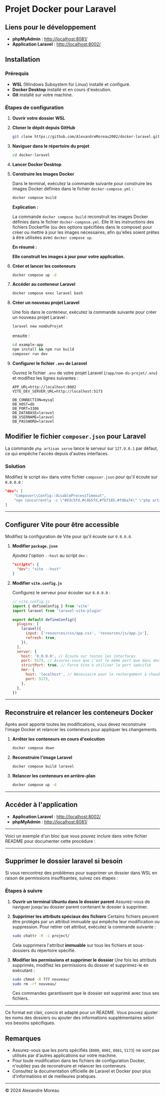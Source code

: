 # Projet Docker pour Laravel

## Liens pour le développement

- **phpMyAdmin** : [http://localhost:8081/](http://localhost:8081/)
- **Application Laravel** : [http://localhost:8002/](http://localhost:8002/)

## Installation

### Prérequis

- **WSL** (Windows Subsystem for Linux) installé et configuré.
- **Docker Desktop** installé et en cours d'exécution.
- **Git** installé sur votre machine.

### Étapes de configuration

1. **Ouvrir votre dossier WSL**

2. **Cloner le dépôt depuis GitHub**

   ```bash
   git clone https://github.com/AlexandreMoreau2002/docker-laravel.git
   ```

3. **Naviguer dans le répertoire du projet**

   ```bash
   cd docker-laravel
   ```

4. **Lancer Docker Desktop**

5. **Construire les images Docker**

   Dans le terminal, exécutez la commande suivante pour construire les images Docker définies dans le fichier `docker-compose.yml` :

   ```bash
   docker compose build
   ```

   **Explication :**

   La commande `docker compose build` reconstruit les images Docker définies dans le fichier `docker-compose.yml`. Elle lit les instructions des fichiers Dockerfile (ou des options spécifiées dans le compose) pour créer ou mettre à jour les images nécessaires, afin qu'elles soient prêtes à être utilisées avec `docker compose up`.

   **En résumé :**

   **Elle construit les images à jour pour votre application.**

6. **Créer et lancer les conteneurs**

   ```bash
   docker compose up -d
   ```

7. **Accéder au conteneur Laravel**

   ```bash
   docker compose exec laravel bash
   ```

8. **Créer un nouveau projet Laravel**

   Une fois dans le conteneur, exécutez la commande suivante pour créer un nouveau projet Laravel :

   ```bash
   laravel new nomDuProjet
   ```

   ensuite :

   ```bash
   cd example-app
   npm install && npm run build
   composer run dev
   ```

9. **Configurer le fichier `.env` de Laravel**

   Ouvrez le fichier `.env` de votre projet Laravel (`/app/nom-du-projet/.env`) et modifiez les lignes suivantes :

   ```env
   APP_URL=http://localhost:8002
   VITE_DEV_SERVER_URL=http://localhost:5173

   DB_CONNECTION=mysql
   DB_HOST=db
   DB_PORT=3306
   DB_DATABASE=laravel
   DB_USERNAME=laravel
   DB_PASSWORD=laravel
   ```

## Modifier le fichier `composer.json` pour Laravel

La commande `php artisan serve` lance le serveur sur `127.0.0.1` par défaut, ce qui empêche l'accès depuis d'autres interfaces.

### Solution

Modifiez le script `dev` dans votre fichier `composer.json` pour qu'il écoute sur `0.0.0.0` :

```json
"dev": [
    "Composer\\Config::disableProcessTimeout",
    "npx concurrently -c \"#93c5fd,#c4b5fd,#fb7185,#fdba74\" \"php artisan serve --host=0.0.0.0 --port=8000\" \"php artisan queue:listen --tries=1\" \"php artisan pail --timeout=0\" \"npm run dev\" --names=server,queue,logs,vite"
]
```

---

## Configurer Vite pour être accessible

Modifiez la configuration de Vite pour qu'il écoute sur `0.0.0.0`.

1. **Modifier `package.json`**

   Ajoutez l'option `--host` au script `dev` :

   ```json
   "scripts": {
     "dev": "vite --host"
   }
   ```

2. **Modifier `vite.config.js`**

   Configurez le serveur pour écouter sur `0.0.0.0` :

   ```javascript
   // vite.config.js
   import { defineConfig } from 'vite'
   import laravel from 'laravel-vite-plugin'

   export default defineConfig({
     plugins: [
       laravel({
         input: ['resources/css/app.css', 'resources/js/app.js'],
         refresh: true,
       }),
     ],
     server: {
       host: '0.0.0.0', // Écoute sur toutes les interfaces
       port: 5173, // Assurez-vous que c'est le même port que dans docker-compose.yml
       strictPort: true, // Force Vite à utiliser le port spécifié
       hmr: {
         host: 'localhost', // Nécessaire pour le rechargement à chaud
         port: 5173,
       },
     },
   })
   ```

---

## Reconstruire et relancer les conteneurs Docker

Après avoir apporté toutes les modifications, vous devez reconstruire l'image Docker et relancer les conteneurs pour appliquer les changements.

1. **Arrêter les conteneurs en cours d'exécution**

   ```bash
   docker compose down
   ```

2. **Reconstruire l'image Laravel**

   ```bash
   docker compose build laravel
   ```

3. **Relancer les conteneurs en arrière-plan**

   ```bash
   docker compose up -d
   ```

---

## Accéder à l'application

- **Application Laravel** : [http://localhost:8002/](http://localhost:8002/)
- **phpMyAdmin** : [http://localhost:8081/](http://localhost:8081/)

---

Voici un exemple d'un bloc que vous pouvez inclure dans votre fichier README pour documenter cette procédure :

---

## Supprimer le dossier laravel si besoin

Si vous rencontrez des problèmes pour supprimer un dossier dans WSL en raison de permissions insuffisantes, suivez ces étapes :

### Étapes à suivre

1. **Ouvrir un terminal Ubuntu dans le dossier parent**
   Assurez-vous de naviguer jusqu'au dossier parent contenant le dossier à supprimer.

2. **Supprimer les attributs spéciaux des fichiers**
   Certains fichiers peuvent être protégés par un attribut immuable qui empêche leur modification ou suppression. Pour retirer cet attribut, exécutez la commande suivante :

   ```bash
   sudo chattr -R -i project/
   ```

   Cela supprimera l'attribut **immuable** sur tous les fichiers et sous-dossiers du répertoire spécifié.

3. **Modifier les permissions et supprimer le dossier**
   Une fois les attributs supprimés, modifiez les permissions du dossier et supprimez-le en exécutant :

   ```bash
   sudo chmod -R 777 nouveau/
   sudo rm -rf nouveau/
   ```

   Ces commandes garantissent que le dossier est supprimé avec tous ses fichiers.

---

Ce format est clair, concis et adapté pour un README. Vous pouvez ajuster les noms des dossiers ou ajouter des informations supplémentaires selon vos besoins spécifiques.

## Remarques

- Assurez-vous que les ports spécifiés (`8000`, `8002`, `8081`, `5173`) ne sont pas utilisés par d'autres applications sur votre machine.
- Pour toute modification dans les fichiers de configuration Docker, n'oubliez pas de reconstruire et relancer les conteneurs.
- Consultez la documentation officielle de Laravel et Docker pour plus d'informations et de meilleures pratiques.

---

© 2024 Alexandre Moreau
